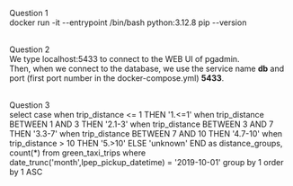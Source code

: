 Question 1  
docker run -it --entrypoint /bin/bash python:3.12.8
pip --version <br><br>

Question 2  
We type localhost:5433 to connect to the WEB UI of pgadmin.<br>
Then, when we connect to the database, we use the service name **db** and port (first port number in the docker-compose.yml) **5433**. <br><br>

Question 3<br>
select 
	case
		when trip_distance <= 1 THEN '1.<=1'
		when trip_distance BETWEEN 1 AND 3 THEN '2.1-3'
		when trip_distance BETWEEN 3 AND 7 THEN '3.3-7'
		when trip_distance BETWEEN 7 AND 10 THEN '4.7-10'
		when trip_distance > 10 THEN '5.>10'
	ELSE 'unknown' END as distance_groups,
	count(*) from green_taxi_trips
where date_trunc('month',lpep_pickup_datetime) = '2019-10-01'
group by 1
order by 1 ASC<br><br>

